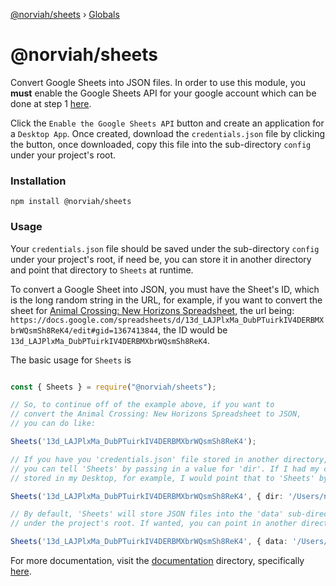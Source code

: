 [@norviah/sheets](README.md) › [Globals](globals.md)

# @norviah/sheets

Convert Google Sheets into JSON files. In order to use this module, you **must** enable the Google Sheets API for your google account which can be done at step 1 [here](https://developers.google.com/sheets/api/quickstart/nodejs#step_1_turn_on_the).

Click the `Enable the Google Sheets API` button and create an application for a `Desktop App`. Once created, download the `credentials.json` file by clicking the button, once downloaded, copy this file into the sub-directory `config` under your project's root.

### Installation

`npm install @norviah/sheets`

### Usage

Your `credentials.json` file should be saved under the sub-directory `config` under your project's root, if need be, you can store it in another directory and point that directory to `Sheets` at runtime.

To convert a Google Sheet into JSON, you must have the Sheet's ID, which is the long random string in the URL, for example, if you want to convert the sheet for [Animal Crossing: New Horizons Spreadsheet](https://tinyurl.com/acnh-sheet), the url being:
`https://docs.google.com/spreadsheets/d/13d_LAJPlxMa_DubPTuirkIV4DERBMXbrWQsmSh8ReK4/edit#gid=1367413844`,
the ID would be `13d_LAJPlxMa_DubPTuirkIV4DERBMXbrWQsmSh8ReK4`.

The basic usage for `Sheets` is

```typescript

const { Sheets } = require("@norviah/sheets");

// So, to continue off of the example above, if you want to
// convert the Animal Crossing: New Horizons Spreadsheet to JSON,
// you can do like:

Sheets('13d_LAJPlxMa_DubPTuirkIV4DERBMXbrWQsmSh8ReK4');

// If you have you 'credentials.json' file stored in another directory,
// you can tell 'Sheets' by passing in a value for 'dir'. If I had my credentials
// stored in my Desktop, for example, I would point that to 'Sheets' by doing:

Sheets('13d_LAJPlxMa_DubPTuirkIV4DERBMXbrWQsmSh8ReK4', { dir: '/Users/norviah/Desktop' });

// By default, 'Sheets' will store JSON files into the 'data' sub-directory
// under the project's root. If wanted, you can point in another directory by:

Sheets('13d_LAJPlxMa_DubPTuirkIV4DERBMXbrWQsmSh8ReK4', { data: '/Users/norviah/Desktop' });

```

For more documentation, visit the [documentation](https://github.com/Norviah/sheets/blob/master/docs) directory, specifically [here](https://github.com/Norviah/sheets/blob/master/docs/modules/_index_.md).
